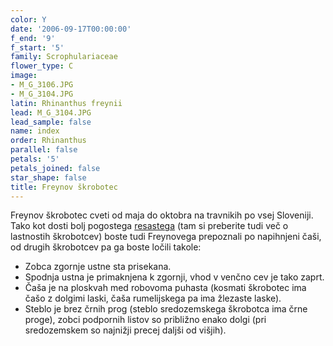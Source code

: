 ```yaml
---
color: Y
date: '2006-09-17T00:00:00'
f_end: '9'
f_start: '5'
family: Scrophulariaceae
flower_type: C
image:
- M_G_3106.JPG
- M_G_3104.JPG
latin: Rhinanthus freynii
lead: M_G_3104.JPG
lead_sample: false
name: index
order: Rhinanthus
parallel: false
petals: '5'
petals_joined: false
star_shape: false
title: Freynov škrobotec
---
```

Freynov škrobotec cveti od maja do oktobra na travnikih po vsej Sloveniji. Tako kot dosti bolj pogostega [resastega](../RhinanthusGlacialis(ResastiSkrobotec)/si_RhinanthusGlacialis(ResastiSkrobotec).asp) (tam si preberite tudi več o lastnostih škrobotcev) boste tudi Freynovega prepoznali po napihnjeni čaši, od drugih škrobotcev pa ga boste ločili takole:

-   Zobca zgornje ustne sta prisekana.
-   Spodnja ustna je primaknjena k zgornji, vhod v venčno cev je tako zaprt.
-   Čaša je na ploskvah med robovoma puhasta (kosmati škrobotec ima čašo z dolgimi laski, čaša rumelijskega pa ima žlezaste laske).
-   Steblo je brez črnih prog (steblo sredozemskega škrobotca ima črne proge), zobci podpornih listov so približno enako dolgi (pri sredozemskem so najnižji precej daljši od višjih).
